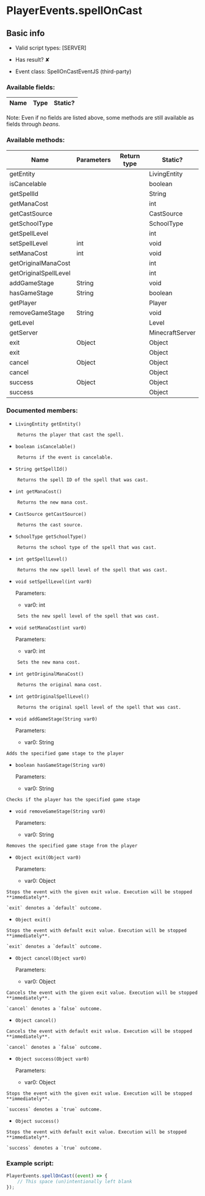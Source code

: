 # PlayerEvents.spellOnCast

## Basic info

- Valid script types: [SERVER]

- Has result? ✘

- Event class: SpellOnCastEventJS (third-party)

### Available fields:

| Name | Type | Static? |
| ---- | ---- | ------- |

Note: Even if no fields are listed above, some methods are still available as fields through *beans*.

### Available methods:

| Name | Parameters | Return type | Static? |
| ---- | ---------- | ----------- | ------- |
| getEntity |  |  | LivingEntity | ✘ |
| isCancelable |  |  | boolean | ✘ |
| getSpellId |  |  | String | ✘ |
| getManaCost |  |  | int | ✘ |
| getCastSource |  |  | CastSource | ✘ |
| getSchoolType |  |  | SchoolType | ✘ |
| getSpellLevel |  |  | int | ✘ |
| setSpellLevel | int |  | void | ✘ |
| setManaCost | int |  | void | ✘ |
| getOriginalManaCost |  |  | int | ✘ |
| getOriginalSpellLevel |  |  | int | ✘ |
| addGameStage | String |  | void | ✘ |
| hasGameStage | String |  | boolean | ✘ |
| getPlayer |  |  | Player | ✘ |
| removeGameStage | String |  | void | ✘ |
| getLevel |  |  | Level | ✘ |
| getServer |  |  | MinecraftServer | ✘ |
| exit | Object |  | Object | ✘ |
| exit |  |  | Object | ✘ |
| cancel | Object |  | Object | ✘ |
| cancel |  |  | Object | ✘ |
| success | Object |  | Object | ✘ |
| success |  |  | Object | ✘ |


### Documented members:

- `LivingEntity getEntity()`
```
    Returns the player that cast the spell.
```

- `boolean isCancelable()`
```
    Returns if the event is cancelable.
```

- `String getSpellId()`
```
    Returns the spell ID of the spell that was cast.
```

- `int getManaCost()`
```
    Returns the new mana cost.
```

- `CastSource getCastSource()`
```
    Returns the cast source.
```

- `SchoolType getSchoolType()`
```
    Returns the school type of the spell that was cast.
```

- `int getSpellLevel()`
```
    Returns the new spell level of the spell that was cast.
```

- `void setSpellLevel(int var0)`

  Parameters:
  - var0: int

```
    Sets the new spell level of the spell that was cast.
```

- `void setManaCost(int var0)`

  Parameters:
  - var0: int

```
    Sets the new mana cost.
```

- `int getOriginalManaCost()`
```
    Returns the original mana cost.
```

- `int getOriginalSpellLevel()`
```
    Returns the original spell level of the spell that was cast.
```

- `void addGameStage(String var0)`

  Parameters:
  - var0: String

```
Adds the specified game stage to the player
```

- `boolean hasGameStage(String var0)`

  Parameters:
  - var0: String

```
Checks if the player has the specified game stage
```

- `void removeGameStage(String var0)`

  Parameters:
  - var0: String

```
Removes the specified game stage from the player
```

- `Object exit(Object var0)`

  Parameters:
  - var0: Object

```
Stops the event with the given exit value. Execution will be stopped **immediately**.

`exit` denotes a `default` outcome.
```

- `Object exit()`
```
Stops the event with default exit value. Execution will be stopped **immediately**.

`exit` denotes a `default` outcome.
```

- `Object cancel(Object var0)`

  Parameters:
  - var0: Object

```
Cancels the event with the given exit value. Execution will be stopped **immediately**.

`cancel` denotes a `false` outcome.
```

- `Object cancel()`
```
Cancels the event with default exit value. Execution will be stopped **immediately**.

`cancel` denotes a `false` outcome.
```

- `Object success(Object var0)`

  Parameters:
  - var0: Object

```
Stops the event with the given exit value. Execution will be stopped **immediately**.

`success` denotes a `true` outcome.
```

- `Object success()`
```
Stops the event with default exit value. Execution will be stopped **immediately**.

`success` denotes a `true` outcome.
```



### Example script:

```js
PlayerEvents.spellOnCast((event) => {
	// This space (un)intentionally left blank
});
```

